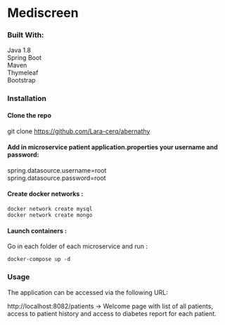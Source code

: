 # Mediscreen

### Built With:
Java 1.8  
Spring Boot  
Maven  
Thymeleaf  
Bootstrap  

### Installation

#### Clone the repo
git clone https://github.com/Lara-cerq/abernathy

#### Add in microservice patient application.properties your username and password:
spring.datasource.username=root  
spring.datasource.password=root

#### Create docker networks :

```
docker network create mysql
docker network create mongo
```

#### Launch containers :

Go in each folder of each microservice and run :

```
docker-compose up -d
```

### Usage
The application can be accessed via the following URL:

http://localhost:8082/patients -> Welcome page with list of all patients, access to patient history and access to diabetes report for each patient.

